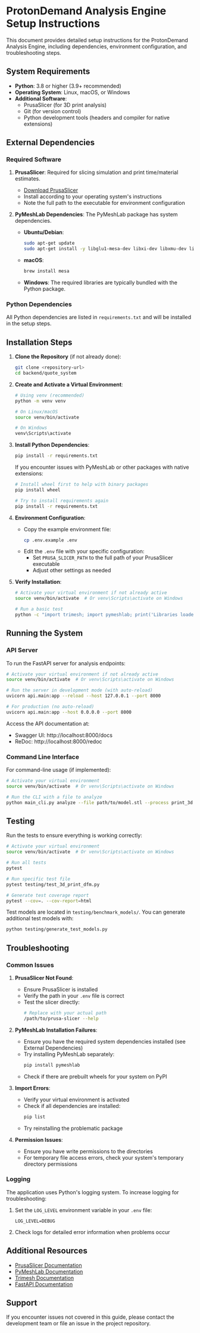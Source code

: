 # ProtonDemand Analysis Engine Setup Instructions

This document provides detailed setup instructions for the ProtonDemand Analysis Engine, including dependencies, environment configuration, and troubleshooting steps.

## System Requirements

- **Python**: 3.8 or higher (3.9+ recommended)
- **Operating System**: Linux, macOS, or Windows
- **Additional Software**:
  - PrusaSlicer (for 3D print analysis)
  - Git (for version control)
  - Python development tools (headers and compiler for native extensions)

## External Dependencies

### Required Software

1. **PrusaSlicer**: Required for slicing simulation and print time/material estimates.
   - [Download PrusaSlicer](https://www.prusa3d.com/prusaslicer/)
   - Install according to your operating system's instructions
   - Note the full path to the executable for environment configuration

2. **PyMeshLab Dependencies**: The PyMeshLab package has system dependencies.
   - **Ubuntu/Debian**:
     ```bash
     sudo apt-get update
     sudo apt-get install -y libglu1-mesa-dev libxi-dev libxmu-dev libglu1-mesa
     ```
   - **macOS**:
     ```bash
     brew install mesa
     ```
   - **Windows**: The required libraries are typically bundled with the Python package.

### Python Dependencies

All Python dependencies are listed in `requirements.txt` and will be installed in the setup steps.

## Installation Steps

1. **Clone the Repository** (if not already done):
   ```bash
   git clone <repository-url>
   cd backend/quote_system
   ```

2. **Create and Activate a Virtual Environment**:
   ```bash
   # Using venv (recommended)
   python -m venv venv
   
   # On Linux/macOS
   source venv/bin/activate
   
   # On Windows
   venv\Scripts\activate
   ```

3. **Install Python Dependencies**:
   ```bash
   pip install -r requirements.txt
   ```
   
   If you encounter issues with PyMeshLab or other packages with native extensions:
   ```bash
   # Install wheel first to help with binary packages
   pip install wheel
   
   # Try to install requirements again
   pip install -r requirements.txt
   ```

4. **Environment Configuration**:
   - Copy the example environment file:
     ```bash
     cp .env.example .env
     ```
   - Edit the `.env` file with your specific configuration:
     - Set `PRUSA_SLICER_PATH` to the full path of your PrusaSlicer executable
     - Adjust other settings as needed

5. **Verify Installation**:
   ```bash
   # Activate your virtual environment if not already active
   source venv/bin/activate  # Or venv\Scripts\activate on Windows
   
   # Run a basic test
   python -c "import trimesh; import pymeshlab; print('Libraries loaded successfully')"
   ```

## Running the System

### API Server

To run the FastAPI server for analysis endpoints:

```bash
# Activate your virtual environment if not already active
source venv/bin/activate  # Or venv\Scripts\activate on Windows

# Run the server in development mode (with auto-reload)
uvicorn api.main:app --reload --host 127.0.0.1 --port 8000

# For production (no auto-reload)
uvicorn api.main:app --host 0.0.0.0 --port 8000
```

Access the API documentation at:
- Swagger UI: http://localhost:8000/docs
- ReDoc: http://localhost:8000/redoc

### Command Line Interface

For command-line usage (if implemented):

```bash
# Activate your virtual environment
source venv/bin/activate  # Or venv\Scripts\activate on Windows

# Run the CLI with a file to analyze
python main_cli.py analyze --file path/to/model.stl --process print_3d --technology FDM --material PLA-Generic
```

## Testing

Run the tests to ensure everything is working correctly:

```bash
# Activate your virtual environment
source venv/bin/activate  # Or venv\Scripts\activate on Windows

# Run all tests
pytest

# Run specific test file
pytest testing/test_3d_print_dfm.py

# Generate test coverage report
pytest --cov=. --cov-report=html
```

Test models are located in `testing/benchmark_models/`. You can generate additional test models with:

```bash
python testing/generate_test_models.py
```

## Troubleshooting

### Common Issues

1. **PrusaSlicer Not Found**:
   - Ensure PrusaSlicer is installed
   - Verify the path in your `.env` file is correct
   - Test the slicer directly:
     ```bash
     # Replace with your actual path
     /path/to/prusa-slicer --help
     ```

2. **PyMeshLab Installation Failures**:
   - Ensure you have the required system dependencies installed (see External Dependencies)
   - Try installing PyMeshLab separately:
     ```bash
     pip install pymeshlab
     ```
   - Check if there are prebuilt wheels for your system on PyPI

3. **Import Errors**:
   - Verify your virtual environment is activated
   - Check if all dependencies are installed:
     ```bash
     pip list
     ```
   - Try reinstalling the problematic package

4. **Permission Issues**:
   - Ensure you have write permissions to the directories
   - For temporary file access errors, check your system's temporary directory permissions

### Logging

The application uses Python's logging system. To increase logging for troubleshooting:

1. Set the `LOG_LEVEL` environment variable in your `.env` file:
   ```
   LOG_LEVEL=DEBUG
   ```

2. Check logs for detailed error information when problems occur

## Additional Resources

- [PrusaSlicer Documentation](https://help.prusa3d.com/en/article/prusaslicer-2-x_2197)
- [PyMeshLab Documentation](https://pymeshlab.readthedocs.io/)
- [Trimesh Documentation](https://trimsh.org/index.html)
- [FastAPI Documentation](https://fastapi.tiangolo.com/)

## Support

If you encounter issues not covered in this guide, please contact the development team or file an issue in the project repository. 
